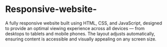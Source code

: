 # Responsive-website-
A fully responsive website built using HTML, CSS, and JavaScript, designed to provide an optimal viewing experience across all devices — from desktops to tablets and mobile phones. The layout adjusts automatically, ensuring content is accessible and visually appealing on any screen size.
